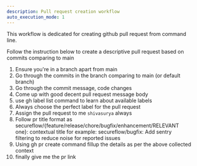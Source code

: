 ```yaml
---
description: Pull request creation workflow
auto_execution_mode: 1
---
```


This workflow is dedicated for creating github pull request from command line.

Follow the instruction below to create a descriptive pull request based on commits comparing to main

1. Ensure you're in a branch apart from main
2. Go through the commits in the branch comparing to main (or default branch)
3. Go through the commit message, code changes
4. Come up with good decent pull request message body
5. use gh label list command to learn about available labels
6. Always choose the perfect label for the pull request
7. Assign the pull request to me `shivasurya` always
8. Follow pr title format as secureflow/{feature/release/chore/bugfix/enhancement/RELEVANT one}: contextual title
    for example: secureflow/bugfix: Add sentry filtering to reduce noise for reported issues 
9. Using gh pr create command fillup the details as per the above collected context
10. finally give me the pr link